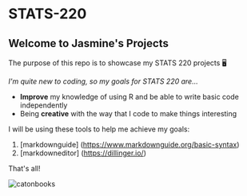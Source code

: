 # STATS-220

## Welcome to Jasmine's Projects 

The purpose of this repo is to showcase my STATS 220 projects 🖥

*I'm quite new to coding, so my goals for STATS 220 are...*

* **Improve** my knowledge of using R and be able to write basic code independently
* Being **creative** with the way that I code to make things interesting

I will be using these tools to help me achieve my goals:

1. [markdownguide] (https://www.markdownguide.org/basic-syntax)
2. [markdowneditor] (https://dillinger.io/)

That's all! 

![catonbooks](https://i.pinimg.com/564x/33/b5/96/33b596bd1d613e4b73255bb22cef667e.jpg)
